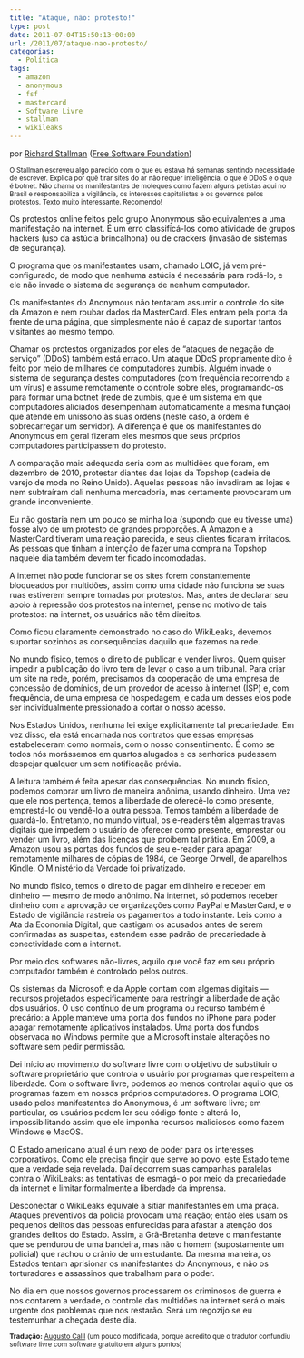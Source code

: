 ```yaml
---
title: "Ataque, não: protesto!"
type: post
date: 2011-07-04T15:50:13+00:00
url: /2011/07/ataque-nao-protesto/
categorias:
  - Política
tags:
  - amazon
  - anonymous
  - fsf
  - mastercard
  - Software Livre
  - stallman
  - wikileaks
---
```


por [Richard Stallman][1] ([Free Software Foundation][2])

<small>O Stallman escreveu algo parecido com o que eu estava há semanas sentindo necessidade de escrever. Explica por quê tirar sites do ar não requer inteligência, o que é DDoS e o que é botnet. Não chama os manifestantes de moleques como fazem alguns petistas aqui no Brasil e responsabiliza a vigilância, os interesses capitalistas e os governos pelos protestos. Texto muito interessante. Recomendo!</small>

Os protestos online feitos pelo grupo Anonymous são equivalentes a uma manifestação na internet. É um erro classificá-los como atividade de grupos hackers (uso da astúcia brincalhona) ou de crackers (invasão de sistemas de segurança).

O programa que os manifestantes usam, chamado LOIC, já vem pré-configurado, de modo que nenhuma astúcia é necessária para rodá-lo, e ele não invade o sistema de segurança de nenhum computador.

Os manifestantes do Anonymous não tentaram assumir o controle do site da Amazon e nem roubar dados da MasterCard. Eles entram pela porta da frente de uma página, que simplesmente não é capaz de suportar tantos visitantes ao mesmo tempo.

Chamar os protestos organizados por eles de “ataques de negação de serviço” (DDoS) também está errado. Um ataque DDoS propriamente dito é feito por meio de milhares de computadores zumbis. Alguém invade o sistema de segurança destes computadores (com frequência recorrendo a um vírus) e assume remotamente o controle sobre eles, programando-os para formar uma botnet (rede de zumbis, que é um sistema em que computadores aliciados desempenham automaticamente a mesma função) que atende em uníssono às suas ordens (neste caso, a ordem é sobrecarregar um servidor). A diferença é que os manifestantes do Anonymous em geral fizeram eles mesmos que seus próprios computadores participassem do protesto.

A comparação mais adequada seria com as multidões que foram, em dezembro de 2010, protestar diantes das lojas da Topshop (cadeia de varejo de moda no Reino Unido). Aquelas pessoas não invadiram as lojas e nem subtraíram dali nenhuma mercadoria, mas certamente provocaram um grande inconveniente.

Eu não gostaria nem um pouco se minha loja (supondo que eu tivesse uma) fosse alvo de um protesto de grandes proporções. A Amazon e a MasterCard tiveram uma reação parecida, e seus clientes ficaram irritados. As pessoas que tinham a intenção de fazer uma compra na Topshop naquele dia também devem ter ficado incomodadas.

A internet não pode funcionar se os sites forem constantemente bloqueados por multidões, assim como uma cidade não funciona se suas ruas estiverem sempre tomadas por protestos. Mas, antes de declarar seu apoio à repressão dos protestos na internet, pense no motivo de tais protestos: na internet, os usuários não têm direitos.

Como ficou claramente demonstrado no caso do WikiLeaks, devemos suportar sozinhos as consequências daquilo que fazemos na rede.

No mundo físico, temos o direito de publicar e vender livros. Quem quiser impedir a publicação do livro tem de levar o caso a um tribunal. Para criar um site na rede, porém, precisamos da cooperação de uma empresa de concessão de domínios, de um provedor de acesso à internet (ISP) e, com frequência, de uma empresa de hospedagem, e cada um desses elos pode ser individualmente pressionado a cortar o nosso acesso.

Nos Estados Unidos, nenhuma lei exige explicitamente tal precariedade. Em vez disso, ela está encarnada nos contratos que essas empresas estabeleceram como normais, com o nosso consentimento. É como se todos nós morássemos em quartos alugados e os senhorios pudessem despejar qualquer um sem notificação prévia.

A leitura também é feita apesar das consequências. No mundo físico, podemos comprar um livro de maneira anônima, usando dinheiro. Uma vez que ele nos pertença, temos a liberdade de oferecê-lo como presente, emprestá-lo ou vendê-lo a outra pessoa. Temos também a liberdade de guardá-lo. Entretanto, no mundo virtual, os e-readers têm algemas travas digitais que impedem o usuário de oferecer como presente, emprestar ou vender um livro, além das licenças que proíbem tal prática. Em 2009, a Amazon usou as portas dos fundos de seu e-reader para apagar remotamente milhares de cópias de 1984, de George Orwell, de aparelhos Kindle. O Ministério da Verdade foi privatizado.

No mundo físico, temos o direito de pagar em dinheiro e receber em dinheiro — mesmo de modo anônimo. Na internet, só podemos receber dinheiro com a aprovação de organizações como PayPal e MasterCard, e o Estado de vigilância rastreia os pagamentos a todo instante. Leis como a Ata da Economia Digital, que castigam os acusados antes de serem confirmadas as suspeitas, estendem esse padrão de precariedade à conectividade com a internet.

Por meio dos softwares não-livres, aquilo que você faz em seu próprio computador também é controlado pelos outros.

Os sistemas da Microsoft e da Apple contam com algemas digitais — recursos projetados especificamente para restringir a liberdade de ação dos usuários. O uso contínuo de um programa ou recurso também é precário: a Apple manteve uma porta dos fundos no iPhone para poder apagar remotamente aplicativos instalados. Uma porta dos fundos observada no Windows permite que a Microsoft instale alterações no software sem pedir permissão.

Dei início ao movimento do software livre com o objetivo de substituir o software proprietário que controla o usuário por programas que respeitem a liberdade. Com o software livre, podemos ao menos controlar aquilo que os programas fazem em nossos próprios computadores. O programa LOIC, usado pelos manifestantes do Anonymous, é um software livre; em particular, os usuários podem ler seu código fonte e alterá-lo, impossibilitando assim que ele imponha recursos maliciosos como fazem Windows e MacOS.

O Estado americano atual é um nexo de poder para os interesses corporativos. Como ele precisa fingir que serve ao povo, este Estado teme que a verdade seja revelada. Daí decorrem suas campanhas paralelas contra o WikiLeaks: as tentativas de esmagá-lo por meio da precariedade da internet e limitar formalmente a liberdade da imprensa.

Desconectar o WikiLeaks equivale a sitiar manifestantes em uma praça. Ataques preventivos da polícia provocam uma reação; então eles usam os pequenos delitos das pessoas enfurecidas para afastar a atenção dos grandes delitos do Estado. Assim, a Grã-Bretanha deteve o manifestante que se pendurou de uma bandeira, mas não o homem (supostamente um policial) que rachou o crânio de um estudante. Da mesma maneira, os Estados tentam aprisionar os manifestantes do Anonymous, e não os torturadores e assassinos que trabalham para o poder.

No dia em que nossos governos processarem os criminosos de guerra e nos contarem a verdade, o controle das multidões na internet será o mais urgente dos problemas que nos restarão. Será um regozijo se eu testemunhar a chegada deste dia.

<small><strong>Tradução:</strong> <a href="http://blogs.estadao.com.br/link/ataque-nao-protesto/">Augusto Calil</a> (um pouco modificada, porque acredito que o tradutor confundiu software livre com software gratuito em alguns pontos)</small>

[1]: http://stallman.org/
[2]: http://www.fsf.org/
